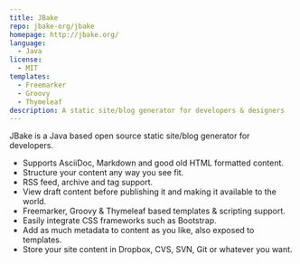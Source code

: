 ```yaml
---
title: JBake
repo: jbake-org/jbake
homepage: http://jbake.org/
language:
  - Java
license:
  - MIT
templates:
  - Freemarker
  - Groovy
  - Thymeleaf
description: A static site/blog generator for developers & designers
---
```


JBake is a Java based open source static site/blog generator for developers.

* Supports AsciiDoc, Markdown and good old HTML formatted content.
* Structure your content any way you see fit.
* RSS feed, archive and tag support.
* View draft content before publishing it and making it available to the world.
* Freemarker, Groovy & Thymeleaf based templates & scripting support.
* Easily integrate CSS frameworks such as Bootstrap.
* Add as much metadata to content as you like, also exposed to templates.
* Store your site content in Dropbox, CVS, SVN, Git or whatever you want.
